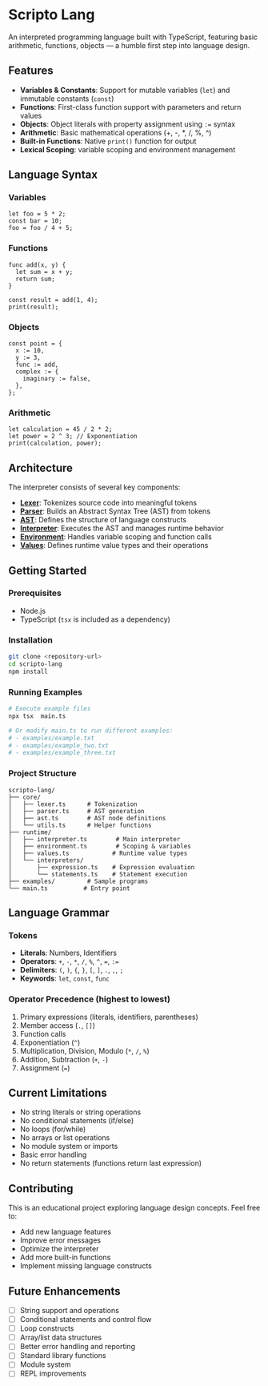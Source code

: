 # Scripto Lang

An interpreted programming language built with TypeScript, featuring basic arithmetic, functions, objects — a humble first step into language design.

## Features

- **Variables & Constants**: Support for mutable variables (`let`) and immutable constants (`const`)
- **Functions**: First-class function support with parameters and return values
- **Objects**: Object literals with property assignment using `:=` syntax
- **Arithmetic**: Basic mathematical operations (+, -, \*, /, %, ^)
- **Built-in Functions**: Native `print()` function for output
- **Lexical Scoping**: variable scoping and environment management

## Language Syntax

### Variables

```scripto
let foo = 5 * 2;
const bar = 10;
foo = foo / 4 + 5;
```

### Functions

```scripto
func add(x, y) {
  let sum = x + y;
  return sum;
}

const result = add(1, 4);
print(result);
```

### Objects

```scripto
const point = {
  x := 10,
  y := 3,
  func := add,
  complex := {
    imaginary := false,
  },
};
```

### Arithmetic

```scripto
let calculation = 45 / 2 * 2;
let power = 2 ^ 3; // Exponentiation
print(calculation, power);
```

## Architecture

The interpreter consists of several key components:

- **[Lexer](core/lexer.ts)**: Tokenizes source code into meaningful tokens
- **[Parser](core/parser.ts)**: Builds an Abstract Syntax Tree (AST) from tokens
- **[AST](core/ast.ts)**: Defines the structure of language constructs
- **[Interpreter](runtime/interpreter.ts)**: Executes the AST and manages runtime behavior
- **[Environment](runtime/environment.ts)**: Handles variable scoping and function calls
- **[Values](runtime/values.ts)**: Defines runtime value types and their operations

## Getting Started

### Prerequisites

- Node.js
- TypeScript (`tsx` is included as a dependency)

### Installation

```bash
git clone <repository-url>
cd scripto-lang
npm install
```

### Running Examples

```bash
# Execute example files
npx tsx  main.ts

# Or modify main.ts to run different examples:
# - examples/example.txt
# - examples/example_two.txt
# - examples/example_three.txt
```

### Project Structure

```
scripto-lang/
├── core/
│   ├── lexer.ts      # Tokenization
│   ├── parser.ts     # AST generation
│   ├── ast.ts        # AST node definitions
│   └── utils.ts      # Helper functions
├── runtime/
│   ├── interpreter.ts        # Main interpreter
│   ├── environment.ts        # Scoping & variables
│   ├── values.ts            # Runtime value types
│   └── interpreters/
│       ├── expression.ts    # Expression evaluation
│       └── statements.ts    # Statement execution
├── examples/         # Sample programs
└── main.ts          # Entry point
```

## Language Grammar

### Tokens

- **Literals**: Numbers, Identifiers
- **Operators**: `+`, `-`, `*`, `/`, `%`, `^`, `=`, `:=`
- **Delimiters**: `(`, `)`, `{`, `}`, `[`, `]`, `.`, `,`, `;`
- **Keywords**: `let`, `const`, `func`

### Operator Precedence (highest to lowest)

1. Primary expressions (literals, identifiers, parentheses)
2. Member access (`.`, `[]`)
3. Function calls
4. Exponentiation (`^`)
5. Multiplication, Division, Modulo (`*`, `/`, `%`)
6. Addition, Subtraction (`+`, `-`)
7. Assignment (`=`)

## Current Limitations

- No string literals or string operations
- No conditional statements (if/else)
- No loops (for/while)
- No arrays or list operations
- No module system or imports
- Basic error handling
- No return statements (functions return last expression)

## Contributing

This is an educational project exploring language design concepts. Feel free to:

- Add new language features
- Improve error messages
- Optimize the interpreter
- Add more built-in functions
- Implement missing language constructs

## Future Enhancements

- [ ] String support and operations
- [ ] Conditional statements and control flow
- [ ] Loop constructs
- [ ] Array/list data structures
- [ ] Better error handling and reporting
- [ ] Standard library functions
- [ ] Module system
- [ ] REPL improvements
